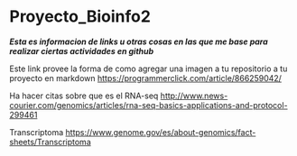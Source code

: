 # Proyecto_Bioinfo2

***Esta es informacion de links u otras cosas en las que me base para realizar ciertas actividades en github***

Este link provee la forma de como agregar una imagen a tu repositorio a tu proyecto en markdown
https://programmerclick.com/article/866259042/

Ha hacer citas sobre que es el 
RNA-seq
http://www.news-courier.com/genomics/articles/rna-seq-basics-applications-and-protocol-299461

Transcriptoma
https://www.genome.gov/es/about-genomics/fact-sheets/Transcriptoma
